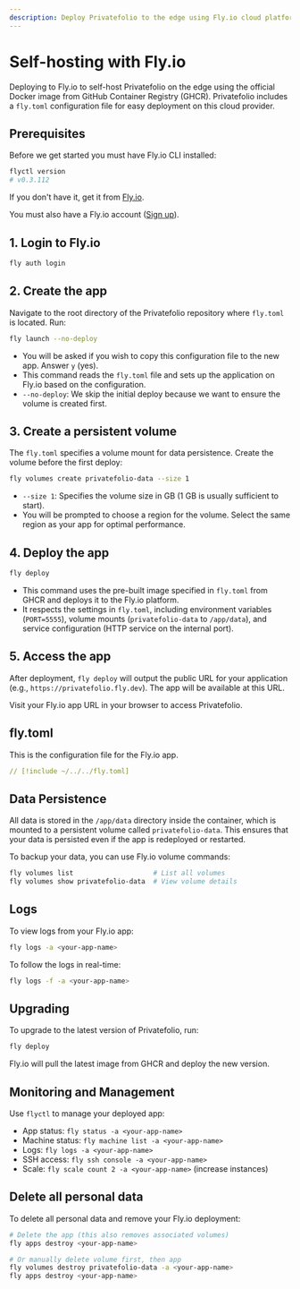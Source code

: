 ```yaml
---
description: Deploy Privatefolio to the edge using Fly.io cloud platform
---
```


# Self-hosting with Fly.io

Deploying to Fly.io to self-host Privatefolio on the edge using the official Docker image from GitHub Container Registry (GHCR). Privatefolio includes a `fly.toml` configuration file for easy deployment on this cloud provider.

## Prerequisites

Before we get started you must have Fly.io CLI installed:

```sh
flyctl version
# v0.3.112
```

If you don't have it, get it from [Fly.io](https://fly.io/docs/hands-on/install-flyctl/).

You must also have a Fly.io account ([Sign up](https://fly.io/)).

## 1. Login to Fly.io

```sh
fly auth login
```

## 2. Create the app

Navigate to the root directory of the Privatefolio repository where `fly.toml` is located. Run:

```sh
fly launch --no-deploy
```

- You will be asked if you wish to copy this configuration file to the new app. Answer `y` (yes).
- This command reads the `fly.toml` file and sets up the application on Fly.io based on the configuration.
- `--no-deploy`: We skip the initial deploy because we want to ensure the volume is created first.

## 3. Create a persistent volume

The `fly.toml` specifies a volume mount for data persistence. Create the volume before the first deploy:

```sh
fly volumes create privatefolio-data --size 1
```

- `--size 1`: Specifies the volume size in GB (1 GB is usually sufficient to start).
- You will be prompted to choose a region for the volume. Select the same region as your app for optimal performance.

## 4. Deploy the app

```sh
fly deploy
```

- This command uses the pre-built image specified in `fly.toml` from GHCR and deploys it to the Fly.io platform.
- It respects the settings in `fly.toml`, including environment variables (`PORT=5555`), volume mounts (`privatefolio-data` to `/app/data`), and service configuration (HTTP service on the internal port).

## 5. Access the app

After deployment, `fly deploy` will output the public URL for your application (e.g., `https://privatefolio.fly.dev`). The app will be available at this URL.

Visit your Fly.io app URL in your browser to access Privatefolio.

## fly.toml

This is the configuration file for the Fly.io app.

```yaml [fly.toml]
// [!include ~/../../fly.toml]
```

## Data Persistence

All data is stored in the `/app/data` directory inside the container, which is mounted to a persistent volume called `privatefolio-data`. This ensures that your data is persisted even if the app is redeployed or restarted.

To backup your data, you can use Fly.io volume commands:

```sh
fly volumes list                    # List all volumes
fly volumes show privatefolio-data  # View volume details
```

## Logs

To view logs from your Fly.io app:

```sh
fly logs -a <your-app-name>
```

To follow the logs in real-time:

```sh
fly logs -f -a <your-app-name>
```

## Upgrading

To upgrade to the latest version of Privatefolio, run:

```sh
fly deploy
```

Fly.io will pull the latest image from GHCR and deploy the new version.

## Monitoring and Management

Use `flyctl` to manage your deployed app:

- App status: `fly status -a <your-app-name>`
- Machine status: `fly machine list -a <your-app-name>`
- Logs: `fly logs -a <your-app-name>`
- SSH access: `fly ssh console -a <your-app-name>`
- Scale: `fly scale count 2 -a <your-app-name>` (increase instances)

## Delete all personal data

To delete all personal data and remove your Fly.io deployment:

```sh
# Delete the app (this also removes associated volumes)
fly apps destroy <your-app-name>

# Or manually delete volume first, then app
fly volumes destroy privatefolio-data -a <your-app-name>
fly apps destroy <your-app-name>
```

